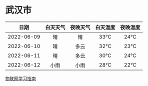 # 武汉市
|日期|白天天气|夜晚天气|白天温度|夜晚温度|
|:--:|:--:|:--:|:--:|:--:|
|2022-06-09|晴|晴|33℃|24℃|
|2022-06-10|晴|多云|32℃|23℃|
|2022-06-11|晴|多云|30℃|24℃|
|2022-06-12|小雨|小雨|28℃|22℃|
 
[物联网学习指南](http://doc.lziqi.top/IoT)
